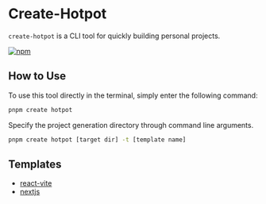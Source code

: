 # Create-Hotpot

<div align="left">

`create-hotpot` is a CLI tool for quickly building personal projects.

[![npm](https://img.shields.io/npm/v/create-hotpot?logo=npm)](https://www.npmjs.com/package/create-hotpot)

</div>

## How to Use

To use this tool directly in the terminal, simply enter the following command:

```bash
pnpm create hotpot
```

Specify the project generation directory through command line arguments.

```bash
pnpm create hotpot [target dir] -t [template name]
```

## Templates

- [react-vite](https://github.com/binghuis/tmpl-react-vite)
- [nextjs](https://github.com/binghuis/tmpl-nextjs)
